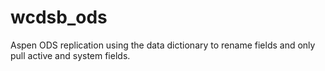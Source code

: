 # wcdsb_ods

Aspen ODS replication using the data dictionary to rename fields and only pull active and system fields.
